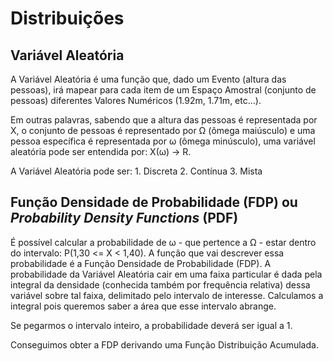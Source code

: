 # Distribuições

## Variável Aleatória

A Variável Aleatória é uma função que, dado um Evento (altura das pessoas), irá mapear para cada item de um Espaço Amostral (conjunto de pessoas) diferentes Valores Numéricos (1.92m, 1.71m, etc...).

Em outras palavras, sabendo que a altura das pessoas é representada por X, o conjunto de pessoas é representado por Ω (ômega maiúsculo) e uma pessoa específica é representada por ω (ômega minúsculo), uma variável aleatória pode ser entendida por: X(ω) → R.

A Variável Aleatória pode ser:
	1. Discreta 
	2. Contínua 
	3. Mista

## Função Densidade de Probabilidade (FDP) ou _Probability Density Functions_ (PDF)

É possível calcular a probabilidade de ω - que pertence a Ω - estar dentro do intervalo: P(1,30 <= X < 1,40). A função que vai descrever essa probabilidade é a Função Densidade de Probabilidade (FDP). A probabilidade da Variável Aleatória cair em uma faixa particular é dada pela integral da densidade (conhecida também por frequência relativa) dessa variável sobre tal faixa, delimitado pelo intervalo de interesse. Calculamos a integral pois queremos saber a área que esse intervalo abrange. 

Se pegarmos o intervalo inteiro, a probabilidade deverá ser igual a 1. 

Conseguimos obter a FDP derivando uma Função Distribuição Acumulada.